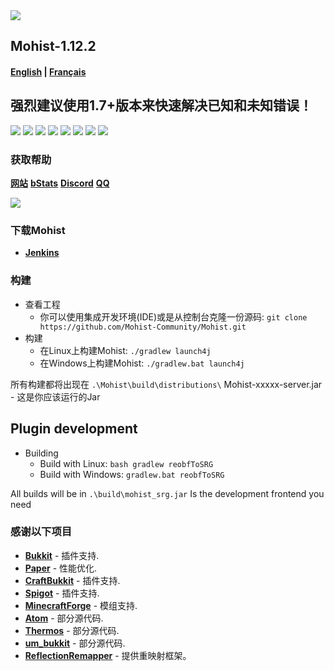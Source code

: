 <img src="https://i.loli.net/2020/02/28/vZRHJACadF7rgn5.png">

## Mohist-1.12.2 
#### [English](https://github.com/Mohist-Community/Mohist/blob/1.12.2/README.md) | [Français](https://github.com/Mohist-Community/Mohist/blob/1.12.2/README-fr.md) 

## 强烈建议使用1.7+版本来快速解决已知和未知错误！

[![](https://ci.codemc.org/buildStatus/icon?job=Mohist-Community%2FMohist-1.12.2)](https://ci.codemc.org/job/Mohist-Community/job/Mohist-1.12.2/)
![](https://img.shields.io/github/stars/Mohist-Community/Mohist.svg?label=Stars)
![](https://img.shields.io/github/license/Mohist-Community/Mohist.svg)
[![](https://img.shields.io/badge/Forge-1.12.2--14.23.5.2854-brightgreen.svg?colorB=26303d)](http://files.minecraftforge.net/maven/net/minecraftforge/forge/index_1.12.2.html)
[![](https://img.shields.io/badge/Paper-1.12.2-brightgreen.svg?colorB=DC3340)](https://papermc.io/downloads#Paper-1.12)
![](https://img.shields.io/badge/AdoptOpenJDK-8u242-brightgreen.svg?colorB=469C00)
![](https://img.shields.io/badge/Gradle-5.5.1-brightgreen.svg?colorB=469C00)
[![](https://badges.crowdin.net/mohist/localized.svg)](https://crowdin.com/project/mohist)

### 获取帮助
   [**网站**](https://mohist.red/)
   [**bStats**](https://bstats.org/plugin/bukkit/Mohist)
   [**Discord**](https://discord.gg/ZgXjHGd)
   [**QQ**](https://jq.qq.com/?_wv=1027&k=5YIRYnH)  
   
   <img src="https://bstats.org/signatures/bukkit/Mohist.svg">

### 下载Mohist
* [**Jenkins**](https://ci.codemc.org/job/Mohist-Community/job/Mohist-1.12.2/)

### 构建
* 查看工程
  * 你可以使用集成开发环境(IDE)或是从控制台克隆一份源码:
  `git clone https://github.com/Mohist-Community/Mohist.git`
* 构建
  * 在Linux上构建Mohist:
  `./gradlew launch4j`
  * 在Windows上构建Mohist:
  `./gradlew.bat launch4j `

所有构建都将出现在 `.\Mohist\build\distributions\` 
Mohist-xxxxx-server.jar - 这是你应该运行的Jar

Plugin development
------
* Building
   * Build with Linux:
   `bash gradlew reobfToSRG`
   * Build with Windows:
   `gradlew.bat reobfToSRG`

All builds will be in `.\build\mohist_srg.jar` Is the development frontend you need

### 感谢以下项目
* [**Bukkit**](https://hub.spigotmc.org/stash/scm/spigot/bukkit.git) - 插件支持.
* [**Paper**](https://github.com/PaperMC/Paper.git) - 性能优化.
* [**CraftBukkit**](https://hub.spigotmc.org/stash/scm/spigot/craftbukkit.git) - 插件支持.
* [**Spigot**](https://hub.spigotmc.org/stash/scm/spigot/spigot.git) - 插件支持.
* [**MinecraftForge**](https://github.com/MinecraftForge/MinecraftForge.git) - 模组支持.
* [**Atom**](https://gitlab.com/divinecode/atom/Atom.git) - 部分源代码.
* [**Thermos**](https://github.com/CyberdyneCC/Thermos.git) - 部分源代码.
* [**um_bukkit**](https://github.com/TechCatOther/um_bukkit.git) - 部分源代码.
* [**ReflectionRemapper**](https://github.com/Maxqia/ReflectionRemapper.git) - 提供重映射框架。

